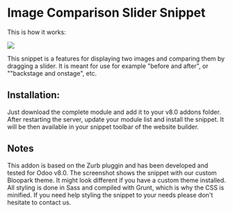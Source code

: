 Image Comparison Slider Snippet
==================

This is how it works:

<img src="https://raw.githubusercontent.com/blooparksystems/bp_image_comparison_slider/master/static/description/image-comparison-slider.gif">

This snippet is a features for displaying two images and comparing them by dragging a slider. It is meant for use for example "before and after", or ""backstage and onstage", etc.

Installation:
-------------
Just download the complete module and add it to your v8.0 addons folder. After restarting the server, update your module list and install the snippet. It will be then available in your snippet toolbar of the website builder.

Notes
-----
This addon is based on the Zurb pluggin and has been developed and tested for Odoo v8.0. The screenshot shows the snippet with our custom Bloopark theme. It might look different if you have a custom theme installed. All styling is done in Sass and compiled with Grunt, which is why the CSS is minified. If you need help styling the snippet to your needs please don't hesitate to contact us.